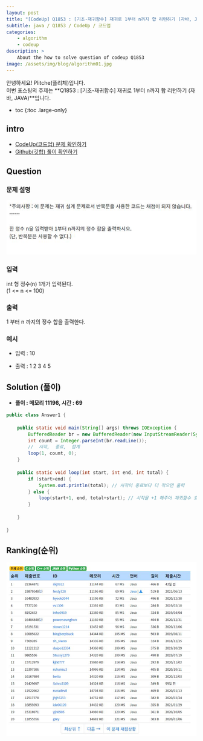 ```yaml
---
layout: post
title: "[CodeUp] Q1853 : [기초-재귀함수] 재귀로 1부터 n까지 합 리턴하기 (자바, JAVA)"
subtitle: java / Q1853 / CodeUp / 코드업
categories:
    - algorithm
    - codeup
description: >
    About the how to solve question of codeup Q1853
image: /assets/img/blog/algorithm01.jpg
---
```


안녕하세요! Plitche(플리체)입니다.  
이번 포스팅의 주제는 **Q1853 : [기초-재귀함수] 재귀로 1부터 n까지 합 리턴하기 (자바, JAVA)**입니다.

* toc
{:toc .large-only}

## intro
* [CodeUp(코드업) 문제 확인하기](https://codeup.kr/problem.php?id=1853)  
* [Github(깃헙) 풀이 확인하기](https://github.com/plitche/CodeUp_Solution/tree/master/Q1801~Q1900/Q1853)  

## Question
### 문제 설명
![](/assets/post/codeup/Q1800~Q1899/20211223_01/01.JPG)  

### 입력
int 형 정수(n) 1개가 입력된다.  
(1 <= n <= 100)  

### 출력
1 부터 n 까지의 정수 합을 출력한다.  
  
### 예시
* 입력 : 10  
  
* 출력 : 1 2 3 4 5  
  
## Solution (풀이)
* **풀이 : 메모리 11196, 시간 : 69**  

```java
public class Answer1 {
	
	public static void main(String[] args) throws IOException {
        BufferedReader br = new BufferedReader(new InputStreamReader(System.in));
        int count = Integer.parseInt(br.readLine());
        //  시작,  종료,  합계
        loop(1, count, 0);
	}
	
	public static void loop(int start, int end, int total) {
		if (start>end) {
			System.out.println(total); // 시작이 종료보다 더 작으면 출력
		} else {
			loop(start+1, end, total+start); // 시작을 +1 해주어 재귀함수 호출
		}
		
	}
    	 
}
```  

## Ranking(순위)
![](/assets/post/codeup/Q1800~Q1899/20211223_01/03.JPG)  